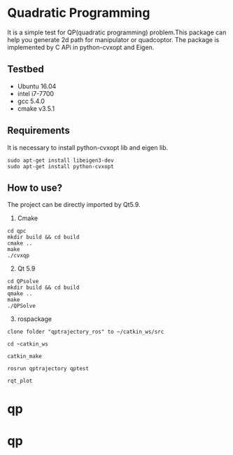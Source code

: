 # Quadratic Programming
It is a simple test for QP(quadratic programming) problem.This package can help you generate 2d path for manipulator or quadcoptor. The package is implemented by C APi in python-cvxopt and Eigen. 


## Testbed
* Ubuntu 16.04
* intel i7-7700
* gcc 5.4.0
* cmake v3.5.1


## Requirements

It is necessary to install python-cvxopt lib and eigen lib. 

```
sudo apt-get install libeigen3-dev
sudo apt-get install python-cvxopt

```

## How to use?
The project can be directly imported by Qt5.9. 
1. Cmake
```
cd qpc 
mkdir build && cd build
cmake ..
make
./cvxqp
```
2. Qt 5.9
```
cd QPsolve
mkdir build && cd build
qmake ..
make
./QPSolve
```
3. rospackage
```
clone folder "qptrajectory_ros" to ~/catkin_ws/src

cd ~catkin_ws

catkin_make

rosrun qptrajectory qptest

rqt_plot

```


# qp
# qp

